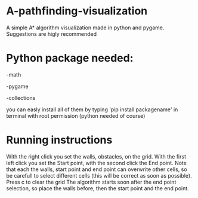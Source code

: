 # A-pathfinding-visualization
  A simple A* algorithm visualization made in python and pygame. Suggestions are higly recommended

# Python package needed:
  -math

  -pygame

  -collections

  you can easly install all of them by typing 'pip install packagename' in terminal with root permission (python needed of course)

# Running instructions
  With the right click you set the walls, obstacles,  on the grid. With the first left click you set the Start point, with the          second click the End point. Note that each the walls, start point and end point can overwrite other cells, so be carefull to select different cells (this will be correct as soon as possible).
  Press c to clear the grid
  The algorithm starts soon after the end point selection, so place the walls before, then the start point and the end point.
